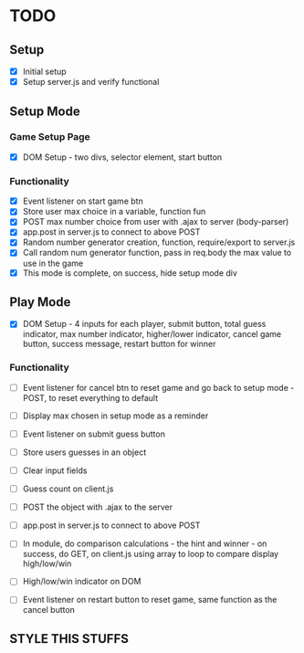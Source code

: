 # TODO
## Setup
- [x] Initial setup
- [x] Setup server.js and verify functional

## Setup Mode
### Game Setup Page
- [x] DOM Setup - two divs, selector element, start button
### Functionality
- [X] Event listener on start game btn
- [X] Store user max choice in a variable, function fun
- [X] POST max number choice from user with .ajax to server (body-parser)
- [X] app.post in server.js to connect to above POST
- [x] Random number generator creation, function, require/export to server.js
- [x] Call random num generator function, pass in req.body the max value to use in the game
- [x] This mode is complete, on success, hide setup mode div

## Play Mode
- [X] DOM Setup - 4 inputs for each player, submit button, total guess indicator, max number indicator, higher/lower indicator, cancel game button, success message, restart button for winner
### Functionality
- [ ] Event listener for cancel btn to reset game and go back to setup mode - POST, to reset everything to default
- [ ] Display max chosen in setup mode as a reminder
- [ ] Event listener on submit guess button
- [ ] Store users guesses in an object
- [ ] Clear input fields
- [ ] Guess count on client.js
- [ ] POST the object with .ajax to the server
- [ ] app.post in server.js to connect to above POST
- [ ] In module, do comparison calculations  - the hint and winner - on success, do GET, on client.js using array to loop to compare display high/low/win
- [ ] High/low/win indicator on DOM
- [ ] Event listener on restart button to reset game, same function as the cancel button 



## STYLE THIS STUFFS